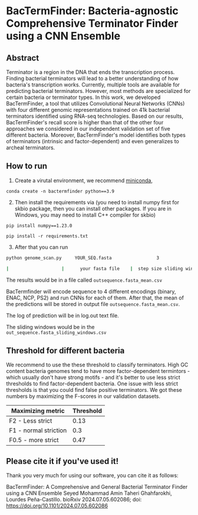 # BacTermFinder: Bacteria-agnostic Comprehensive Terminator Finder using a CNN Ensemble

## Abstract 
Terminator is a region in the DNA that ends the transcription process. Finding bacterial terminators will lead to a better understanding of how bacteria's transcription works.  Currently, multiple tools are available for predicting bacterial terminators. However, most methods are specialized for certain bacteria or terminator types. In this work, we developed BacTermFinder, a tool that utilizes Convolutional Neural Networks (CNNs) with four different genomic representations trained on 41k bacterial terminators identified using RNA-seq technologies. Based on our results, BacTermFinder's recall score is  higher than that of the other four approaches we considered in our independent validation set of five different bacteria. Moreover, BacTermFinder's model identifies both types of terminators (intrinsic and factor-dependent) and even generalizes to archeal terminators. 

## How to run 
1. Create a virutal environment, we recommend [miniconda](https://docs.anaconda.com/miniconda/install/#),

```
conda create -n bactermfinder python==3.9
```

2. Then install the requirements via (you need to install numpy first for skbio package, then you can install other packages. If you are in Windows, you may need to install C++ compiler for skbio)

```
pip install numpy==1.23.0

pip install -r requirements.txt
```

3. After that you can run 

```bash
python genome_scan.py     YOUR_SEQ.fasta                 3 		                  out              10000              > log.out

|        	         |      your fasta file    |  step size sliding window  | output name | Feature gen batch size |   > log.out

```

The results would be in a file called `outsequence.fasta_mean.csv`

BacTermfinder will encode sequence to 4 different encodings (binary, ENAC, NCP, PS2) and run CNNs for each of them. After that, the mean of the predictions will be stored in output file  `outsequence.fasta_mean.csv`.

The log of prediction will be in log.out text file. 

The sliding windows would be in the `out_sequence.fasta_sliding_windows.csv`

## Threshold for different bacteria
We recommend to use the these threshold to classify terminators. High GC content bacteria genomes tend to have more factor-dependent termintors - which usually don't have strong motifs - and it's better to use less strict thresholds to find factor-dependent bacteria. One issue with less strict thresholds is that you could find false positive terminators. We got these numbers by maximizing the F-scores in our validation datasets.

|  Maximizing metric      | Threshold     |
| ----------------------- | ------------- |
| F2 - Less strict        |     0.13      |
| F1 - normal striction   |     0.3       |
| F0.5 - more strict      |     0.47      |


## Please cite it if you've used it!
Thank you very much for using our software, you can cite it as follows: 

BacTermFinder: A Comprehensive and General Bacterial Terminator Finder using a CNN Ensemble Seyed Mohammad Amin Taheri Ghahfarokhi, Lourdes Peña-Castillo. bioRxiv 2024.07.05.602086; doi: https://doi.org/10.1101/2024.07.05.602086 
